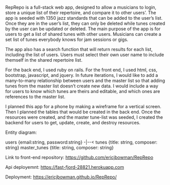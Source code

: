 RepRepo is a full-stack web app, designed to allow a musicians to login, store a unique list of their repertoire, and compare it to other users’. The app is seeded with 1350 jazz standards that can be added to the user’s list. Once they are in the user’s list, they can only be deleted while tunes created by the user can be updated or deleted. The main purpose of the app is for users to get a list of shared tunes with other users. Musicians can create a set list of tunes everybody knows for jam sessions or gigs.

The app also has a search function that will return results for each list, including the list of users. Users must select their own user name to include themself in the shared repertoire list.

For the back end, I used ruby on rails. For the front end, I used html, css, bootstrap, javascript, and jquery. In future iterations, I would like to add a many-to-many relationship between users and the master list so that adding tunes from the master list doesn’t create new data. I would include a way for users to know which tunes are theirs and editable, and which ones are references to the master list.

I planned this app for a phone by making a wireframe for a vertical screen. Then I planned the tables that would be created in the back end. Once the resources were created, and the master tune-list was seeded, I created the backend for users to get, update, create, and destroy resources.

Entity diagram:

users {email:string, password:string} -|--< tunes {title: string, composer: string}
master_tunes {title: string, composer: string}

Link to front-end repository:
https://github.com/ericjbowman/RepRepo

Api deployemnt:
https://fast-fjord-28821.herokuapp.com

Deployment:
https://ericjbowman.github.io/RepRepo/
